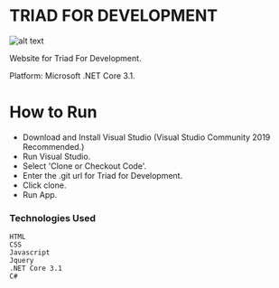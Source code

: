 # TRIAD FOR DEVELOPMENT

![alt text](https://github.com/andre505/TriadForDevelopment/t4dlogobgreen.png?raw=true)

Website for Triad For Development. 

Platform: Microsoft .NET Core 3.1.

# How to Run

  - Download and Install Visual Studio (Visual Studio Community 2019 Recommended.)
  - Run Visual Studio.
  - Select 'Clone or Checkout Code'.
  - Enter the .git url for Triad for Development.
  - Click clone.
  - Run App.

### Technologies Used

    HTML
    CSS
    Javascript
    Jquery
    .NET Core 3.1
    C#



